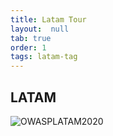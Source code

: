 ```yaml
---
title: Latam Tour
layout:  null
tab: true
order: 1
tags: latam-tag
---
```


## LATAM

![OWASPLATAM2020](/www-chapter-bolivia/assets/images/back3.png "OWASP LATAM 2020")
<style>
main{
  background: black;
}
</style>